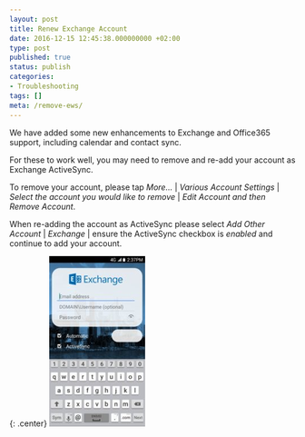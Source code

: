 ```yaml
---
layout: post
title: Renew Exchange Account
date: 2016-12-15 12:45:38.000000000 +02:00
type: post
published: true
status: publish
categories:
- Troubleshooting
tags: []
meta: /remove-ews/
---
```


We have added some new enhancements to Exchange and Office365 support, including calendar and contact sync.

For these to work well, you may need to remove and re-add your account as Exchange ActiveSync.

To remove your account, please tap *More...* \| *Various Account Settings* \| *Select the account you would like to remove* \| *Edit Account and then Remove Account*.

When re-adding the account as ActiveSync please select *Add Other Account* \| *Exchange* \| ensure the ActiveSync checkbox is *enabled* and continue to add your account.

{: .center}
![BlueMail Exchange](/assets/BlueMail_Exchange-169x300.jpg)